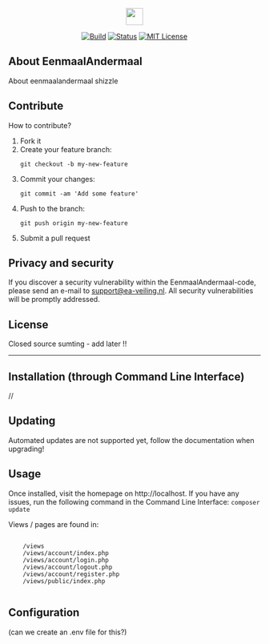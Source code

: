 <p align="center"><img src="http://iproject42.icasites.nl/storage/images/logo/logo-ea-groot-licht.png" height="34px"></p>

<p align="center">
<a href="https://travis-ci.org/komcommy/HAN-G42-EenmaalAndermaal"><img src="https://img.shields.io/travis/rust-lang/rust.svg" alt="Build"></a>
<a href="#"><img src="https://img.shields.io/badge/status-development-yellow.svg" alt="Status"></a>
<a href="https://opensource.org/licenses/MIT"><img src="https://img.shields.io/github/license/mashape/apistatus.svg" alt="MIT License"></a>
</p>

## About EenmaalAndermaal

About eenmaalandermaal shizzle

## Contribute

How to contribute?

1. Fork it
2. Create your feature branch: 
    ```
    git checkout -b my-new-feature
    ```
3. Commit your changes: 
    ```
    git commit -am 'Add some feature'
    ```
4. Push to the branch: 
    ```
    git push origin my-new-feature
    ```
5. Submit a pull request

## Privacy and security

If you discover a security vulnerability within the EenmaalAndermaal-code, please send an e-mail to support@ea-veiling.nl. All security vulnerabilities will be promptly addressed.

## License

Closed source sumting - add later !!



-----------

## Installation (through Command Line Interface)

//

## Updating

Automated updates are not supported yet, follow the documentation when upgrading!

## Usage

Once installed, visit the homepage on http://localhost.
If you have any issues, run the following command in the Command Line Interface:
    ```
    composer update
    ```

Views / pages are found in:
```    
    
    /views
    /views/account/index.php
    /views/account/login.php
    /views/account/logout.php
    /views/account/register.php
    /views/public/index.php
    
```

## Configuration

(can we create an .env file for this?)